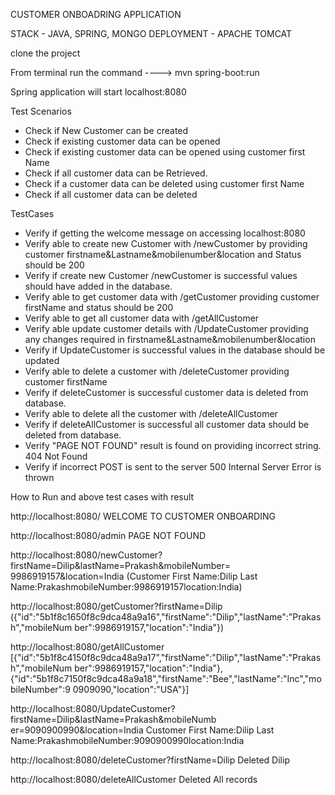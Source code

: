 CUSTOMER ONBOADRING APPLICATION

STACK - JAVA, SPRING, MONGO
DEPLOYMENT - APACHE TOMCAT

clone the project

From terminal run the command
----> mvn spring-boot:run


Spring application will start localhost:8080

Test Scenarios
- Check if New Customer can be created
- Check if existing customer data can be opened
- Check if existing customer data can be opened using customer first Name
- Check if all customer data can be Retrieved.
- Check if a customer data can be deleted using customer first Name
- Check if all customer data can be deleted

TestCases
- Verify if getting the welcome message on accessing localhost:8080
- Verify able to create new Customer with /newCustomer by providing customer
firstname&amp;Lastname&amp;mobilenumber&amp;location and Status should be 200
- Verify if create new Customer /newCustomer is successful values should have added in the
database.
- Verify able to get customer data with /getCustomer providing customer firstName and
status should be 200
- Verify able to get all customer data with /getAllCustomer
- Verify able update customer details with /UpdateCustomer providing any changes
required in firstname&amp;Lastname&amp;mobilenumber&amp;location
- Verify if UpdateCustomer is successful values in the database should be updated
- Verify able to delete a customer with /deleteCustomer providing customer firstName
- Verify if deleteCustomer is successful customer data is deleted from database.
- Verify able to delete all the customer with /deleteAllCustomer
- Verify if deleteAllCustomer is successful all customer data should be deleted from
database.
- Verify &quot;PAGE NOT FOUND&quot; result is found on providing incorrect string. 404 Not Found
- Verify if incorrect POST is sent to the server 500 Internal Server Error is thrown

How to Run and above test cases with result

http://localhost:8080/
WELCOME TO CUSTOMER ONBOARDING

http://localhost:8080/admin
PAGE NOT FOUND

http://localhost:8080/newCustomer?firstName=Dilip&amp;lastName=Prakash&amp;mobileNumber=
9986919157&amp;location=India
(Customer First Name:Dilip Last Name:PrakashmobileNumber:9986919157location:India)

http://localhost:8080/getCustomer?firstName=Dilip
({&quot;id&quot;:&quot;5b1f8c1650f8c9dca48a9a16&quot;,&quot;firstName&quot;:&quot;Dilip&quot;,&quot;lastName&quot;:&quot;Prakash&quot;,&quot;mobileNum
ber&quot;:9986919157,&quot;location&quot;:&quot;India&quot;})

http://localhost:8080/getAllCustomer
[{&quot;id&quot;:&quot;5b1f8c4150f8c9dca48a9a17&quot;,&quot;firstName&quot;:&quot;Dilip&quot;,&quot;lastName&quot;:&quot;Prakash&quot;,&quot;mobileNum
ber&quot;:9986919157,&quot;location&quot;:&quot;India&quot;},
{&quot;id&quot;:&quot;5b1f8c7150f8c9dca48a9a18&quot;,&quot;firstName&quot;:&quot;Bee&quot;,&quot;lastName&quot;:&quot;Inc&quot;,&quot;mobileNumber&quot;:9
0909090,&quot;location&quot;:&quot;USA&quot;}]

http://localhost:8080/UpdateCustomer?firstName=Dilip&amp;lastName=Prakash&amp;mobileNumb
er=9090900990&amp;location=India
Customer First Name:Dilip Last Name:PrakashmobileNumber:9090900990location:India

http://localhost:8080/deleteCustomer?firstName=Dilip
Deleted Dilip

http://localhost:8080/deleteAllCustomer
Deleted All records
